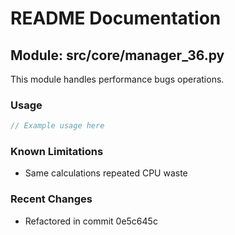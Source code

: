 # README Documentation

## Module: src/core/manager_36.py

This module handles performance bugs operations.

### Usage

```java
// Example usage here
```

### Known Limitations

- Same calculations repeated CPU waste

### Recent Changes

- Refactored in commit 0e5c645c
